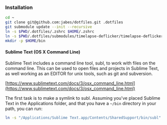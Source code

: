 ### Installation

```bash
cd ~
git clone git@github.com:jabes/dotfiles.git .dotfiles
git submodule update --init --recursive
ln -s $PWD/.dotfiles/.zshrc $HOME/.zshrc
ln -s $PWD/.dotfiles/submodules/timelapse-deflicker/timelapse-deflicker.pl $PWD/.dotfiles/bin/scripts/timelapse-deflicker.pl
mkdir -p $HOME/bin
```

#### Sublime Text (OS X Command Line)

Sublime Text includes a command line tool, subl, to work with files on the command line.
This can be used to open files and projects in Sublime Text, as well working as an EDITOR for unix tools, such as git and subversion.

[https://www.sublimetext.com/docs/3/osx_command_line.html](https://www.sublimetext.com/docs/3/osx_command_line.html)

The first task is to make a symlink to subl.
Assuming you've placed Sublime Text in the Applications folder, and that you have a `~/bin` directory in your path, you can run:

```bash
ln -s "/Applications/Sublime Text.app/Contents/SharedSupport/bin/subl" ~/bin/subl
```
